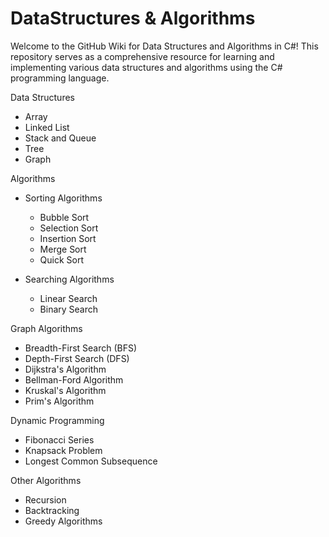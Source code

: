 # DataStructures & Algorithms

Welcome to the GitHub Wiki for Data Structures and Algorithms in C#! This repository serves as a comprehensive resource for learning and implementing various data structures and algorithms using the C# programming language.

Data Structures
* Array
* Linked List
* Stack and Queue
* Tree
* Graph
  
Algorithms

* Sorting Algorithms
  * Bubble Sort
  * Selection Sort
  * Insertion Sort
  * Merge Sort
  * Quick Sort

* Searching Algorithms
  * Linear Search
  * Binary Search

Graph Algorithms
  * Breadth-First Search (BFS)
  * Depth-First Search (DFS)
  * Dijkstra's Algorithm
  * Bellman-Ford Algorithm
  * Kruskal's Algorithm
  * Prim's Algorithm

Dynamic Programming
  * Fibonacci Series
  * Knapsack Problem
  * Longest Common Subsequence

Other Algorithms
  * Recursion
  * Backtracking
  * Greedy Algorithms

